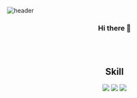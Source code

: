 <!-- 헤더 -->
![header](https://capsule-render.vercel.app/api?type=shark&color=429dd6&height=300&section=header&text=Gicheon's%20GitHub&fontSize=90)

<div align = center>

  ### Hi there 👋
  <br><br>

## Skill

<img src="https://img.shields.io/badge/React-61DAFB?style=flat&logo=React&logoColor=white"/>
<img src="https://img.shields.io/badge/JavaScript-F7DF1E?style=flat&logo=JavaScript&logoColor=white"/>
 <img src="https://img.shields.io/badge/oracle-#F80000?style=flat&logo=Oracle&logoColor=white"/>

  
</div>



<!--
**kang-gicheon/kang-gicheon** is a ✨ _special_ ✨ repository because its `README.md` (this file) appears on your GitHub profile.

Here are some ideas to get you started:

- 🔭 I’m currently working on ...
- 🌱 I’m currently learning ...
- 👯 I’m looking to collaborate on ...
- 🤔 I’m looking for help with ...
- 💬 Ask me about ...
- 📫 How to reach me: ...
- 😄 Pronouns: ...
- ⚡ Fun fact: ...
-->
